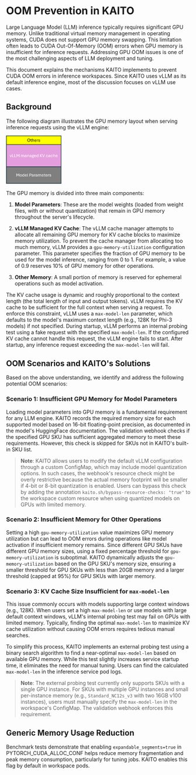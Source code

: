 # OOM Prevention in KAITO

Large Language Model (LLM) inference typically requires significant GPU memory. Unlike traditional virtual memory management in operating systems, CUDA does not support GPU memory swapping. This limitation often leads to CUDA Out-Of-Memory (OOM) errors when GPU memory is insufficient for inference requests. Addressing GPU OOM issues is one of the most challenging aspects of LLM deployment and tuning.

This document explains the mechanisms KAITO implements to prevent CUDA OOM errors in inference workspaces. Since KAITO uses vLLM as its default inference engine, most of the discussion focuses on vLLM use cases.

## Background

The following diagram illustrates the GPU memory layout when serving inference requests using the vLLM engine:

<div align="left">
  <img src="./img/gpumemlayout.png" width=30% title="GPU memory layout" alt="GPU memory layout">
</div>

The GPU memory is divided into three main components:

1. **Model Parameters**: These are the model weights (loaded from weight files, with or without quantization) that remain in GPU memory throughout the server's lifecycle.

2. **vLLM Managed KV Cache**: The vLLM cache manager attempts to allocate all remaining GPU memory for KV cache blocks to maximize memory utilization. To prevent the cache manager from allocating too much memory, vLLM provides a `gpu-memory-utilization` configuration parameter. This parameter specifies the fraction of GPU memory to be used for the model inference, ranging from 0 to 1. For example, a value of 0.9 reserves 10% of GPU memory for other operations.

3. **Other Memory**: A small portion of memory is reserved for ephemeral operations such as model activation.

The KV cache usage is dynamic and roughly proportional to the context length (the total length of input and output tokens). vLLM requires the KV cache to be sufficient for the full context when serving a request. To enforce this constraint, vLLM uses a `max-model-len` parameter, which defaults to the model's maximum context length (e.g., 128K for Phi-3 models) if not specified. During startup, vLLM performs an internal probing test using a fake request with the specified `max-model-len`. If the configured KV cache cannot handle this request, the vLLM engine fails to start. After startup, any inference request exceeding the `max-model-len` will fail.

## OOM Scenarios and KAITO's Solutions

Based on the above understanding, we identify and address the following potential OOM scenarios:

### Scenario 1: Insufficient GPU Memory for Model Parameters

Loading model parameters into GPU memory is a fundamental requirement for any LLM engine. KAITO records the required memory size for each supported model based on 16-bit floating-point precision, as documented in the model's HuggingFace documentation. The validation webhook checks if the specified GPU SKU has sufficient aggregated memory to meet these requirements. However, this check is skipped for SKUs not in KAITO's built-in SKU list.

> **Note**: KAITO allows users to modify the default vLLM configuration through a custom ConfigMap, which may include model quantization options. In such cases, the webhook's resource check might be overly restrictive because the actual memory footprint will be smaller if 4-bit or 8-bit quantization is enabled. Users can bypass this check by adding the annotation `kaito.sh/bypass-resource-checks: "true"` to the workspace custom resource when using quantized models on GPUs with limited memory.

### Scenario 2: Insufficient Memory for Other Operations

Setting a high `gpu-memory-utilization` value maximizes GPU memory utilization but can lead to OOM errors during operations like model activation if insufficient memory remains. Since different GPU SKUs have different GPU memory sizes, using a fixed percentage threshold for `gpu-memory-utilization` is suboptimal. KAITO dynamically adjusts the `gpu-memory-utilization` based on the GPU SKU's memory size, ensuring a smaller threshold for GPU SKUs with less than 20GB memory and a larger threshold (capped at 95%) for GPU SKUs with larger memory.

### Scenario 3: KV Cache Size Insufficient for `max-model-len`

This issue commonly occurs with models supporting large context windows (e.g., 128K). When users set a high `max-model-len` or use models with large default context windows, vLLM's internal probing test may fail on GPUs with limited memory. Typically, finding the optimal `max-model-len` to maximize KV cache utilization without causing OOM errors requires tedious manual searches.

To simplify this process, KAITO implements an external probing test using a binary search algorithm to find a near-optimal `max-model-len` based on available GPU memory. While this test slightly increases service startup time, it eliminates the need for manual tuning. Users can find the calculated `max-model-len` in the inference service pod logs.

> **Note**: The external probing test currently only supports SKUs with a single GPU instance. For SKUs with multiple GPU instances and small per-instance memory (e.g., `Standard_NC12s_v3` with two 16GB v100 instances), users must manually specify the `max-model-len` in the workspace's ConfigMap. The validation webhook enforces this requirement.

## Generic Memory Usage Reduction

Benchmark tests demonstrate that enabling `expandable_segments=true` in PYTORCH_CUDA_ALLOC_CONF helps reduce memory fragmentation and peak memory consumption, particularly for tuning jobs. KAITO enables this flag by default in workspace pods.
